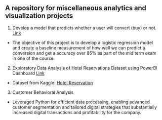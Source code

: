## A repository for miscellaneous analytics and visualization projects

1. Develop a model that predicts whether a user will convert (buy) or not. [Link](https://github.com/abhithangavel/Analytics-and-Visualization-Projects/blob/main/Predict_User_Conversion.ipynb)
- The objective of this project is to develop a logistic regression model and create a baseline measurement of how well we can predict a conversion and get a accuracy over 85% as part of the mid term exam in one of the course.

2. Exploratory Data Analysis of Hotel Reservations Dataset using PowerBI Dashboard [Link](https://github.com/abhithangavel/Analytics-and-Visualization-Projects/blob/main/Hotel%20Reservation_PowerBI.pdf)
- Dataset from Kaggle: [Hotel Reservation](https://www.kaggle.com/datasets/ahsan81/hotel-reservations-classification-dataset)

3. Customer Behavioral Analysis
- Leveraged Python for efficient data processing, enabling advanced customer segmentation and tailored digital strategies that substantially increased digital transactions and profitability for the company.
